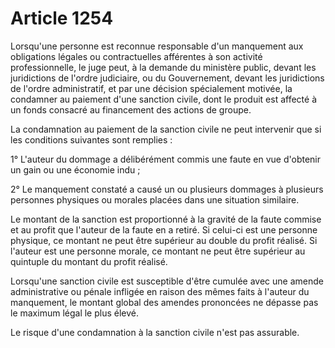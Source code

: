 # Article 1254

Lorsqu'une personne est reconnue responsable d'un manquement aux obligations légales ou contractuelles afférentes à son activité professionnelle, le juge peut, à la demande du ministère public, devant les juridictions de l'ordre judiciaire, ou du Gouvernement, devant les juridictions de l'ordre administratif, et par une décision spécialement motivée, la condamner au paiement d'une sanction civile, dont le produit est affecté à un fonds consacré au financement des actions de groupe.

La condamnation au paiement de la sanction civile ne peut intervenir que si les conditions suivantes sont remplies :

1° L'auteur du dommage a délibérément commis une faute en vue d'obtenir un gain ou une économie indu ;

2° Le manquement constaté a causé un ou plusieurs dommages à plusieurs personnes physiques ou morales placées dans une situation similaire.

Le montant de la sanction est proportionné à la gravité de la faute commise et au profit que l'auteur de la faute en a retiré. Si celui-ci est une personne physique, ce montant ne peut être supérieur au double du profit réalisé. Si l'auteur est une personne morale, ce montant ne peut être supérieur au quintuple du montant du profit réalisé.

Lorsqu'une sanction civile est susceptible d'être cumulée avec une amende administrative ou pénale infligée en raison des mêmes faits à l'auteur du manquement, le montant global des amendes prononcées ne dépasse pas le maximum légal le plus élevé.

Le risque d'une condamnation à la sanction civile n'est pas assurable.
